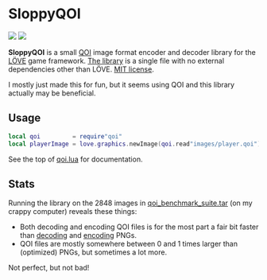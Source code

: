 # SloppyQOI

[![](https://img.shields.io/github/release/ReFreezed/SloppyQOI.svg)](https://github.com/ReFreezed/SloppyQOI/releases/latest)
[![](https://img.shields.io/github/license/ReFreezed/SloppyQOI.svg)](https://github.com/ReFreezed/SloppyQOI/blob/master/LICENSE.txt)

**SloppyQOI** is a small [QOI](https://qoiformat.org/) image format encoder and decoder library for the [LÖVE](https://love2d.org/) game framework.
[The library](https://raw.githubusercontent.com/ReFreezed/SloppyQOI/master/qoi.lua) is a single file with no external dependencies other than LÖVE.
[MIT license](LICENSE.txt).

I mostly just made this for fun, but it seems using QOI and this library actually may be beneficial.



## Usage

```lua
local qoi         = require"qoi"
local playerImage = love.graphics.newImage(qoi.read"images/player.qoi")
```

See the top of [qoi.lua](https://raw.githubusercontent.com/ReFreezed/SloppyQOI/master/qoi.lua) for documentation.



## Stats

Running the library on the 2848 images in [qoi_benchmark_suite.tar](https://qoiformat.org/benchmark/) (on my crappy computer) reveals these things:

- Both decoding and encoding QOI files is for the most part a fair bit faster than [decoding](https://love2d.org/wiki/love.image.newImageData) and [encoding](https://love2d.org/wiki/ImageData:encode) PNGs.
- QOI files are mostly somewhere between 0 and 1 times larger than (optimized) PNGs, but sometimes a lot more.

Not perfect, but not bad!


